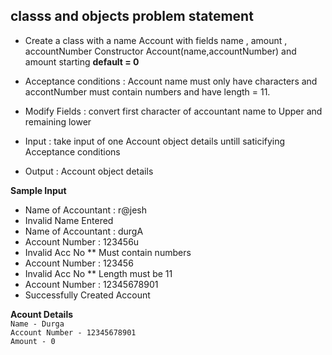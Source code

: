 ## classs and objects problem statement 
- Create a class with a name Account with fields name , amount , accountNumber Constructor Account(name,accountNumber) and amount starting **default = 0**
- Acceptance conditions : Account name must only have characters and accontNumber must contain numbers and have length = 11. 
- Modify Fields :   convert first character of accountant name to Upper and remaining lower
      
       
- Input : take input of one Account object details untill saticifying Acceptance conditions
- Output : Account object details
      
      
      
**Sample Input**
  - Name of Accountant : r@jesh 
  - Invalid Name Entered
  - Name of Accountant : durgA
  - Account Number : 123456u
  - Invalid Acc No ** Must contain numbers
  - Account Number : 123456
  - Invalid Acc No ** Length must be 11
  - Account Number : 12345678901
  - Successfully Created Account


**Acount Details** <br />
`Name - Durga`<br />
`Account Number - 12345678901`<br />
`Amount - 0`<br />

      
